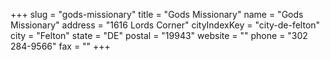 +++
slug = "gods-missionary"
title = "Gods Missionary"
name = "Gods Missionary"
address = "1616 Lords Corner"
cityIndexKey = "city-de-felton"
city = "Felton"
state = "DE"
postal = "19943"
website = ""
phone = "302 284-9566"
fax = ""
+++
